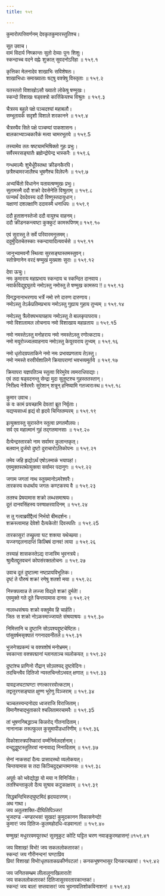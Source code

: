 ```yaml
---
title: १५९

---
```

कुमारोत्पत्तिवर्णनम् देवकृतकुमारस्तुतिश्च।  
  
सूत उवाच।  
वामं विदार्य निष्क्रान्तः सुतो देव्याः पुनः शिशुः।  
स्कन्दाच्च वदने वह्नेः शुक्रात् सुवदनोऽरिहा ॥ १५९.१  
  
कृत्तिका मेलनादेव शाखाभिः सविशेषतः।  
शाखाभिधाः समाख्याताः षट्षु वक्त्रेषु विस्तृताः ॥ १५९.२  
  
यतस्ततो विशाखोऽसौ ख्यातो लोकेषु षण्मुखः।  
स्कन्दो विशाखः षड्वक्त्रो कार्त्तिकेयश्च विश्रुतः ॥ १५९.३  
  
चैत्रस्य बहुले पक्षे पञ्चदश्यां महाबलौ।  
सम्भूतावर्क सदृशौ विशाले शरकानने ॥ १५९.४  
  
चैत्रस्यैव सिते पक्षे पञ्चम्यां पाकशासनः।  
बालकाभ्याञ्चकारैकं मत्वा चामरभूतये ॥ १५९.5  
  
तस्यामेव ततः षष्ट्यामभिषिक्तो गुहः प्रभुः।  
सर्वैरमरसङ्घातैः ब्रह्मेन्द्रोपेन्द्र भास्करैः ॥ १५९.६  
  
गन्धमाल्यैः शुभैर्धूपैस्तथा क्रीडनकैरपि।  
छत्रैश्चामरजालैश्च भूषणैश्च विलेपनैः ॥ १५९.७  
  
अभ्यर्चितो विधानेन यतावत्षण्मुखः प्रभुः।  
सुतामस्मै ददौ शक्रो देवसेनेति विश्रुताम् ॥ १५९.८  
पत्न्यर्थं देवदेवस्य ददौ विष्णुस्तदायुधान्।  
यक्षाणां दशलक्षाणि ददावस्मै धनाधिपः ॥ १५९.९  
  
ददौ हुताशनस्तेजो ददौ वायुश्च वाहनम्।  
ददौ क्रीडनकन्त्वष्टा कुक्कुटं कामरूपिणम्॥ १५९.१०  
  
एवं सुरास्तु ते सर्वे परिवारमनुत्तमम्।  
ददुर्मुदितचेतस्काः स्कन्दायादित्यवर्चसे ॥ १५९.११  
  
जानुभ्यामवनौ स्थित्वा सुरसङ्घास्तमस्तुवन्।  
स्तोत्रेणानेन वरदं षण्मुखं मुख्यशः सुराः ॥ १५९.१२  
  
देवा ऊचुः।  
नमः कुमाराय महाप्रभाय स्कन्दाय च स्कन्दित दानवाय।  
नवार्कविद्युद्द्युतये नमोऽस्तु नमोस्तु ते षण्मुख कामरूप !!॥ १५९.१३  
  
पिनद्धनानाभरणाय भर्त्रे नमो रणे दारुण दारुणाय।  
नमोऽस्तु तेऽर्कप्रतिमप्रभाय नमोऽस्तु गुह्याय गुहाय तुभ्यम् ॥ १५९.१४  
  
नमोऽस्तु त्रैलोक्यभयापहाय नमोऽस्तु ते बालकृपापराय।  
नमो विशालामल लोचनाय नमो विशाखाय महाव्रताय ॥ १५९.१5  
  
नमो नमस्तेऽस्तु मनोहराय नमो नमस्तेऽस्तु रणोत्कटाय।  
नमो मयूरोज्ज्वलवाहनाय नमोऽस्तु केयूरवराय तुभ्यम् ॥ १५९.१६  
  
नमो धृतोदग्रपताकिने नमो नमः प्रभावप्रणताय तेऽस्तु।  
नमो नमस्ते वरवीर्यशालिने क्रियापराणां भवभव्यमूर्तये ॥ १५९.१७  
  
क्रियापरा यज्ञपतिञ्च स्तुत्वा विरेमुरेव त्वमराधिपाद्याः।  
एवं तदा षड्वदनन्तु सेन्द्रा मुदा सुतुष्टश्च गुहस्ततस्तान्।  
निरीक्ष्य नेत्रैरमरैः सुरेशान् शत्रून् हनिष्यामि गतज्वराःस्थ॥ १५९.१८  
  
कुमार उवाच।  
कं वः कामं प्रयच्छामि देवता! ब्रूत निर्वृताः।  
यद्यप्यसाध्यं हृद्यं वो हृदये चिन्तितम्परम् ॥ १५९.१९  
  
इत्युक्तास्तु सुरास्तेन स्तुत्वा प्रणतमौलयः।  
सर्व एव महात्मानं गुहं तद्गतमानसाः ॥ १५९.२०  
  
दैत्येन्द्रस्तारको नाम सर्वामर कुलान्तकृत्।  
बलवान् दुर्जयो दुष्टो दुराचारोऽतिकोपनः ॥ १५९.२१  
  
तमेव जहि हृद्योऽर्थं एषोऽस्माकं भयापह!।  
एवमुक्तस्तथेत्युक्त्वा सर्वामर पदानुगः ॥ १५९.२२  
  
जगाम जगतां नाथ स्तूयमानोऽमरेश्वरैः।  
तारकस्य वधार्थाय जगतः कण्टकस्य वै ॥ १५९.२३  
  
ततश्च प्रेषयामास शक्रो लब्धसमाश्रयः।  
दूतं दानवसिंहस्य परुषाक्षरवादिनम् ॥ १५९.२४  
  
स तु गत्वाब्रवीद्दैत्यं निर्भयो बीमदर्शनः।  
शक्रस्त्वामाह देवेशो दैत्यकेतो! दिवस्पतिः ॥ १५९.२5  
  
तारकासुर! तच्छ्रुत्वा घट शक्त्या यथेच्छया।  
यज्जगद्दलनादाप्तं किल्बिषं दानव! त्वया ॥ १५९.२६  
  
तस्याहं शासकस्तेऽद्य राजास्मि भुवनत्रये।  
श्रुत्वैतद्दूतवचनं कोपसंरक्तलोचनः ॥ १५९.२७  
  
उवाच दूतं दुष्टात्मा नष्टप्रायविभूतिकः।  
दृष्टं ते पौरुषं शक्र! रणेषु शतशो मया ॥ १५९.२८  
  
निस्त्रपत्वान्न ते लज्जा विद्यते शक्र! दुर्मते!।  
एवमुक्ते गते दूते चिन्तयामास दानवः ॥ १५९.२९  
  
नालव्धसंश्रयः शक्रो वक्तुमेव हि चार्हति।  
जितः स शक्रो नोऽकस्माज्जायते संश्रयाश्रयः ॥ १५९.३०  
  
निमित्तानि च दुष्टानि सोऽपश्यद्दुष्टचेष्टितः।  
पांसुवर्षमसृक्पातं गगनादवनीतले॥ १५९.३१  
  
भुजनेत्रप्रकम्पं च वक्त्रशोषं मनोभ्रमम्।  
स्वकान्ता वक्त्रपद्मानां म्लानताञ्च व्यलोकयत् ॥ १५९.३२  
  
दुष्टांश्च प्राणिनो रौद्रान् सोऽपश्यद् दुष्टवेदिनः।  
तदचिन्त्वैव दितिजो न्यस्तचिन्तोऽभवत् क्षणात् ॥ १५९.३३  
  
यावद्रजघटाघण्टा रणत्काररवोत्कटाम्।  
तद्वत्तुरगसङ्घात क्षुण्ण भूरेणु पिञ्जराम् ॥ १५९.३४  
  
चञ्चलस्यन्दनोदग्र ध्वजराजि विराजिताम्।  
विमानैश्चाद्भुताकारे श्चलितामरचामरैः ॥ १५९.३5  
  
तां भूषणनिबद्धाञ्च किन्नरोद् गीतनादिताम्।  
नानानाक तरूत्फुल्ल कुसुमापीडधारिणीम् ॥ १५९.३६  
  
विकोशास्त्रपरिष्कारां वर्म्मनिर्मलदर्शनाम्।  
वन्द्युद्धुष्टस्तुतिरवां नानावाद्य निनादिताम् ॥ १५९.३७  
  
सेनां नाकसदां दैत्यः प्रासादस्थो व्यलोकयत्।  
चिन्तयामास स तदा किञ्चिदुद्भ्रान्तमानसः ॥ १५९.३८  
  
अपूर्वः को भवेद्योद्धा यो मया न विनिर्जितः।  
ततश्चिन्ताकुलो दैत्य सुश्राव कटुकाक्षरम् ॥ १५९.३९  
  
सिद्धबन्दिभिरुद्घुष्टमिदं हृदयदारणम्।  
अथ गाथा।  
जय अतुलशक्ति-दीघितिपिञ्जर!  
भुजदण्ड -चण्डरभस! सुखद! कुमुदकानन विकासनेन्दो!  
कुमार! जय दितिज-कुलमहोदधि-वडवानल! ॥ १५९.४०  
  
षण्मुख! मधुररवमयूररथ! सुरमुकुट कोटि घट्टित चरण नवाङ्कुरमहासन्!॥१५९.४१  
  
  
जय विशाख! विभो! जय सकललोकतारक!।  
स्कन्द! जय गौरीनन्दन! घण्टाप्रिय  
प्रिय! विशाख! विभो!धृतपताकप्रकीर्णपटल!। कनकभूषणभासुर दिनकरच्छाय!। १५९.४२  
  
जय जनितसम्भ्रम लीलालूनाखिलाराते!  
जय सकललोकतारक! दितिजासुरवरतारकान्तक!।  
स्कन्द! जय बाल! सप्तवासर! जय भुवनावलिशोकविनाशन! ॥ १५९.४३